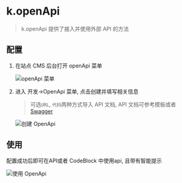# k.openApi
> k.openApi 提供了接入并使用外部 API 的方法

## 配置
1. 在站点 CMS 后台打开 openApi 菜单

   ![openApi 菜单](/images/openApi-01.png)

2. 进入 开发->OpenApi 菜单, 点击创建并填写相关信息
   > 可选`URL`, `代码`两种方式导入 API 文档,
   > API 文档可参考模板或者 [Swagger](https://swagger.io/)

   ![创建 OpenApi](/images/openApi-02.png)
  

## 使用
配置成功后即可在API或者 CodeBlock 中使用api, 且带有智能提示

![使用 OpenApi](/images/openApi-03.png)
